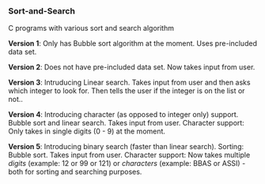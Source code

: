 ### Sort-and-Search
C programs with various sort and search algorithm

**Version 1**: Only has Bubble sort algorithm at the moment. Uses pre-included data set.

**Version 2**: Does not have pre-included data set. Now takes input from user.

**Version 3**: Intruducing Linear search. Takes input from user and then asks which integer to look for. Then tells the user if the integer is on the list or not..

**Version 4**: Introducing character (as opposed to integer only) support. Bubble sort and linear search. Takes input from user. Character support: Only takes in single digits (0 - 9) at the moment.

**Version 5**: Introducing binary search (faster than linear search). Sorting: Bubble sort. Takes input from user. Character support: Now takes multiple *digits* (example: 12 or 99 or 121) or *characters* (example: BBAS or ASSI) - both for sorting and searching purposes.
